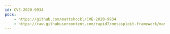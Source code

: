 ```yaml
---
id: CVE-2020-9934
pocs:
    - https://github.com/mattshockl/CVE-2020-9934
    - https://raw.githubusercontent.com/rapid7/metasploit-framework/master/modules/post/osx/escalate/tccbypass.rb
---
```

